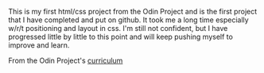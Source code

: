 This is my first html/css project from the Odin Project and is the first project that I have completed and put on github. It took me a long time especially w/r/t positioning and layout in css. I'm still not confident, but I have progressed little by little to this point and will keep pushing myself to improve and learn.

From the Odin Project's [curriculum](http://theodinproject.com/web-development-101/html-css)